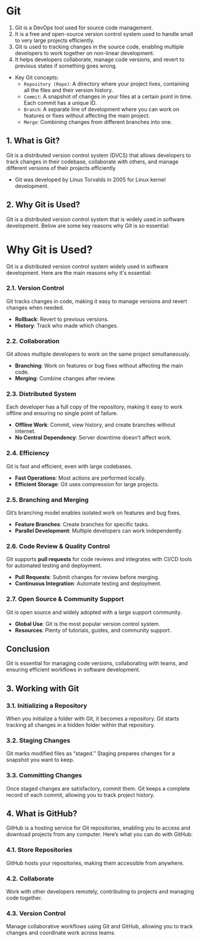 # Git
1. Git is a DevOps tool used for source code management.
2. It is a free and open-source version control system used to handle small to very large projects efficiently.
3. Git is used to tracking changes in the source code, enabling multiple developers to work together on non-linear development.
4. It helps developers collaborate, manage code versions, and revert to previous states if something goes wrong.
- Key Git concepts:
     - `Repository (Repo)`: A directory where your project lives, containing all the files and their version history.
     - `Commit`: A snapshot of changes in your files at a certain point in time. Each commit has a unique ID.
     - `Branch`: A separate line of development where you can work on features or fixes without affecting the main project.
     - `Merge`: Combining changes from different branches into one.
## 1. What is Git?
Git is a distributed version control system (DVCS) that allows developers to track changes in their codebase,
collaborate with others, and manage different versions of their projects efficiently
- Git was developed by Linus Torvalds in 2005 for Linux kernel development.

## 2. Why Git is Used?

Git is a distributed version control system that is widely used in software development. Below are some key reasons why Git is so essential:

# Why Git is Used?

Git is a distributed version control system widely used in software development. Here are the main reasons why it's essential:

### 2.1. **Version Control**
Git tracks changes in code, making it easy to manage versions and revert changes when needed.
- **Rollback**: Revert to previous versions.
- **History**: Track who made which changes.

### 2.2. **Collaboration**
Git allows multiple developers to work on the same project simultaneously.
- **Branching**: Work on features or bug fixes without affecting the main code.
- **Merging**: Combine changes after review.

### 2.3. **Distributed System**
Each developer has a full copy of the repository, making it easy to work offline and ensuring no single point of failure.
- **Offline Work**: Commit, view history, and create branches without internet.
- **No Central Dependency**: Server downtime doesn't affect work.

### 2.4. **Efficiency**
Git is fast and efficient, even with large codebases.
- **Fast Operations**: Most actions are performed locally.
- **Efficient Storage**: Git uses compression for large projects.

### 2.5. **Branching and Merging**
Git’s branching model enables isolated work on features and bug fixes.
- **Feature Branches**: Create branches for specific tasks.
- **Parallel Development**: Multiple developers can work independently.

### 2.6. **Code Review & Quality Control**
Git supports **pull requests** for code reviews and integrates with CI/CD tools for automated testing and deployment.
- **Pull Requests**: Submit changes for review before merging.
- **Continuous Integration**: Automate testing and deployment.

### 2.7. **Open Source & Community Support**
Git is open source and widely adopted with a large support community.
- **Global Use**: Git is the most popular version control system.
- **Resources**: Plenty of tutorials, guides, and community support.

## Conclusion
Git is essential for managing code versions, collaborating with teams, and ensuring efficient workflows in software development.

## 3. Working with Git

### 3.1. **Initializing a Repository**
When you initialize a folder with Git, it becomes a repository. Git starts tracking all changes in a hidden folder within that repository.

### 3.2. **Staging Changes**
Git marks modified files as “staged.” Staging prepares changes for a snapshot you want to keep.

### 3.3. **Committing Changes**
Once staged changes are satisfactory, commit them. Git keeps a complete record of each commit, allowing you to track project history.

## 4. What is GitHub?

GitHub is a hosting service for Git repositories, enabling you to access and download projects from any computer. Here’s what you can do with GitHub:

### 4.1. **Store Repositories**
GitHub hosts your repositories, making them accessible from anywhere.

### 4.2. **Collaborate**
Work with other developers remotely, contributing to projects and managing code together.

### 4.3. **Version Control**
Manage collaborative workflows using Git and GitHub, allowing you to track changes and coordinate work across teams.

